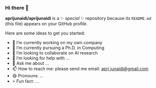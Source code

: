 ### Hi there 👋


**aprijunaidi/aprijunaidi** is a ✨ _special_ ✨ repository because its `README.md` (this file) appears on your GitHub profile.

Here are some ideas to get you started:

- 🔭 I’m currently working on my own company
- 🌱 I’m currently pursuing a Ph.D. in Computing
- 👯 I’m looking to collaborate on AI research
- 🤔 I’m looking for help with ...
- 💬 Ask me about ...
- 📫 How to reach me: please send me email: apri.junaidi@gmail.com
- 😄 Pronouns: ...
- ⚡ Fun fact: ...

